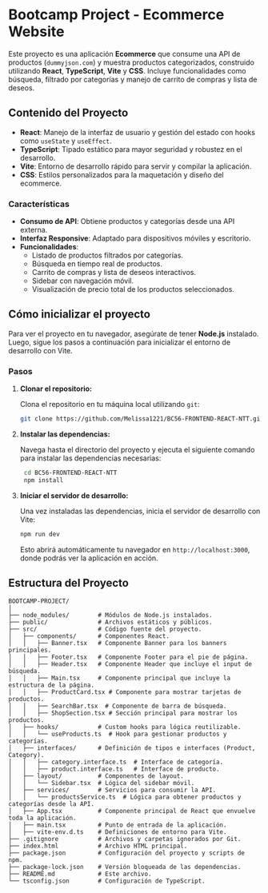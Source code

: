 
# Bootcamp Project - Ecommerce Website

Este proyecto es una aplicación **Ecommerce** que consume una API de productos (`dummyjson.com`) y muestra productos categorizados, construido utilizando **React**, **TypeScript**, **Vite** y **CSS**. Incluye funcionalidades como búsqueda, filtrado por categorías y manejo de carrito de compras y lista de deseos.

## Contenido del Proyecto

- **React**: Manejo de la interfaz de usuario y gestión del estado con hooks como `useState` y `useEffect`.
- **TypeScript**: Tipado estático para mayor seguridad y robustez en el desarrollo.
- **Vite**: Entorno de desarrollo rápido para servir y compilar la aplicación.
- **CSS**: Estilos personalizados para la maquetación y diseño del ecommerce.

### Características

- **Consumo de API**: Obtiene productos y categorías desde una API externa.
- **Interfaz Responsive**: Adaptado para dispositivos móviles y escritorio.
- **Funcionalidades**:
  - Listado de productos filtrados por categorías.
  - Búsqueda en tiempo real de productos.
  - Carrito de compras y lista de deseos interactivos.
  - Sidebar con navegación móvil.
  - Visualización de precio total de los productos seleccionados.

## Cómo inicializar el proyecto

Para ver el proyecto en tu navegador, asegúrate de tener **Node.js** instalado. Luego, sigue los pasos a continuación para inicializar el entorno de desarrollo con Vite.

### Pasos

1. **Clonar el repositorio:**

   Clona el repositorio en tu máquina local utilizando `git`:

   ```bash
   git clone https://github.com/Melissa1221/BC56-FRONTEND-REACT-NTT.git
   ```

2. **Instalar las dependencias:**

   Navega hasta el directorio del proyecto y ejecuta el siguiente comando para instalar las dependencias necesarias:

   ```bash
    cd BC56-FRONTEND-REACT-NTT
    npm install
   ```

3. **Iniciar el servidor de desarrollo:**

   Una vez instaladas las dependencias, inicia el servidor de desarrollo con Vite:

   ```bash
   npm run dev
   ```

   Esto abrirá automáticamente tu navegador en `http://localhost:3000`, donde podrás ver la aplicación en acción.


## Estructura del Proyecto

```plaintext
BOOTCAMP-PROJECT/
│
├── node_modules/        # Módulos de Node.js instalados.
├── public/              # Archivos estáticos y públicos.
├── src/                 # Código fuente del proyecto.
│   ├── components/      # Componentes React.
│   │   ├── Banner.tsx   # Componente Banner para los banners principales.
│   │   ├── Footer.tsx   # Componente Footer para el pie de página.
│   │   ├── Header.tsx   # Componente Header que incluye el input de búsqueda.
│   │   ├── Main.tsx     # Componente principal que incluye la estructura de la página.
│   │   ├── ProductCard.tsx # Componente para mostrar tarjetas de productos.
│   │   ├── SearchBar.tsx  # Componente de barra de búsqueda.
│   │   ├── ShopSection.tsx # Sección principal para mostrar los productos.
│   ├── hooks/           # Custom hooks para lógica reutilizable.
│   │   └── useProducts.ts  # Hook para gestionar productos y categorías.
│   ├── interfaces/      # Definición de tipos e interfaces (Product, Category).
│   │   ├── category.interface.ts  # Interface de categoría.
│   │   ├── product.interface.ts   # Interface de producto.
│   ├── layout/          # Componentes de layout.
│   │   └── Sidebar.tsx  # Lógica del sidebar móvil.
│   ├── services/        # Servicios para consumir la API.
│   │   └── productsService.ts  # Lógica para obtener productos y categorías desde la API.
│   ├── App.tsx          # Componente principal de React que envuelve toda la aplicación.
│   ├── main.tsx         # Punto de entrada de la aplicación.
│   ├── vite-env.d.ts    # Definiciones de entorno para Vite.
├── .gitignore           # Archivos y carpetas ignorados por Git.
├── index.html           # Archivo HTML principal.
├── package.json         # Configuración del proyecto y scripts de npm.
├── package-lock.json    # Versión bloqueada de las dependencias.
├── README.md            # Este archivo.
└── tsconfig.json        # Configuración de TypeScript.
```

